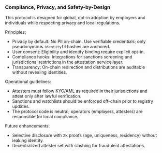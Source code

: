 ### Compliance, Privacy, and Safety-by-Design

This protocol is designed for global, opt-in adoption by employers and individuals while respecting privacy and local regulations.

Principles:

- Privacy by default: No PII on-chain. Use verifiable credentials; only pseudonymous `identityId` hashes are anchored.
- User consent: Eligibility and identity binding require explicit opt-in.
- Compliance hooks: Integrations for sanctions screening and jurisdictional restrictions in the attestation service layer.
- Transparency: On-chain redirection and distributions are auditable without revealing identities.

Operational guidelines:

- Attesters must follow KYC/AML as required in their jurisdictions and attest only after lawful verification.
- Sanctions and watchlists should be enforced off-chain prior to registry updates.
- The protocol code is neutral; operators (employers, attesters) are responsible for local compliance.

Future enhancements:

- Selective disclosure with zk proofs (age, uniqueness, residency) without leaking identity.
- Decentralized attester set with slashing for fraudulent attestations.


